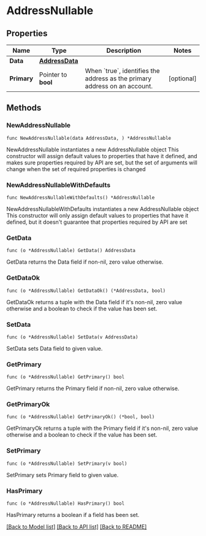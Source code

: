 # AddressNullable

## Properties

Name | Type | Description | Notes
------------ | ------------- | ------------- | -------------
**Data** | [**AddressData**](AddressData.md) |  | 
**Primary** | Pointer to **bool** | When &#x60;true&#x60;, identifies the address as the primary address on an account. | [optional] 

## Methods

### NewAddressNullable

`func NewAddressNullable(data AddressData, ) *AddressNullable`

NewAddressNullable instantiates a new AddressNullable object
This constructor will assign default values to properties that have it defined,
and makes sure properties required by API are set, but the set of arguments
will change when the set of required properties is changed

### NewAddressNullableWithDefaults

`func NewAddressNullableWithDefaults() *AddressNullable`

NewAddressNullableWithDefaults instantiates a new AddressNullable object
This constructor will only assign default values to properties that have it defined,
but it doesn't guarantee that properties required by API are set

### GetData

`func (o *AddressNullable) GetData() AddressData`

GetData returns the Data field if non-nil, zero value otherwise.

### GetDataOk

`func (o *AddressNullable) GetDataOk() (*AddressData, bool)`

GetDataOk returns a tuple with the Data field if it's non-nil, zero value otherwise
and a boolean to check if the value has been set.

### SetData

`func (o *AddressNullable) SetData(v AddressData)`

SetData sets Data field to given value.


### GetPrimary

`func (o *AddressNullable) GetPrimary() bool`

GetPrimary returns the Primary field if non-nil, zero value otherwise.

### GetPrimaryOk

`func (o *AddressNullable) GetPrimaryOk() (*bool, bool)`

GetPrimaryOk returns a tuple with the Primary field if it's non-nil, zero value otherwise
and a boolean to check if the value has been set.

### SetPrimary

`func (o *AddressNullable) SetPrimary(v bool)`

SetPrimary sets Primary field to given value.

### HasPrimary

`func (o *AddressNullable) HasPrimary() bool`

HasPrimary returns a boolean if a field has been set.


[[Back to Model list]](../README.md#documentation-for-models) [[Back to API list]](../README.md#documentation-for-api-endpoints) [[Back to README]](../README.md)


